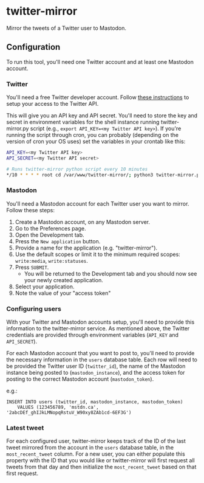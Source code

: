 # twitter-mirror
Mirror the tweets of a Twitter user to Mastodon.

## Configuration

To run this tool, you'll need one Twitter account and at least one Mastodon account.

### Twitter

You'll need a free Twitter developer account. Follow [these instructions](https://developer.twitter.com/en/docs/twitter-api/getting-started/getting-access-to-the-twitter-api) to setup your access to the Twitter API.

This will give you an API key and API secret. You'll need to store the key and secret in environment variables for the shell instance running twitter-mirror.py script (e.g., `export API_KEY=<my Twitter API key>`). If you're running the script through cron, you can probably (depending on the version of cron your OS uses) set the variables in your crontab like this:

```bash
API_KEY=<my Twitter API key>
API_SECRET=<my Twitter API secret>

# Runs twitter-mirror python script every 10 minutes
*/10 * * * * root cd /var/www/twitter-mirror/; python3 twitter-mirror.py >> /var/log/cron/twitter-mirror.log 2>&1
```

### Mastodon

You'll need a Mastodon account for each Twitter user you want to mirror. Follow these steps:

1) Create a Mastodon account, on any Mastodon server.
2) Go to the Preferences page.
3) Open the Development tab.
4) Press the `New application` button.
5) Provide a name for the application (e.g. "twitter-mirror").
6) Use the default scopes or limit it to the minimum required scopes: `write:media`, `write:statuses`.
7) Press `SUBMIT`.
    - You will be returned to the Development tab and you should now see your newly created application.
8) Select your application.
9) Note the value of your "access token"

### Configuring users

With your Twitter and Mastodon accounts setup, you'll need to provide this information to the twitter-mirror service. As mentioned above, the Twitter credentials are provided through environment variables (`API_KEY` and `API_SECRET`).

For each Mastodon account that you want to post to, you'll need to provide the necessary information in the `users` database table. Each row will need to be provided the Twitter user ID (`twitter_id`), the name of the Mastodon instance being posted to (`mastodon_instance`), and the access token for posting to the correct Mastodon account (`mastodon_token`).

e.g.:

```
INSERT INTO users (twitter_id, mastodon_instance, mastodon_token)
    VALUES (123456789, 'mstdn.ca', '2abcDEf_ghIJkLMNopqRstuV_W90xy8ZAb1cd-6EF3G')
```

### Latest tweet

For each configured user, twitter-mirror keeps track of the ID of the last tweet mirrored from the account in the `users` database table, in the `most_recent_tweet` column. For a new user, you can either populate this property with the ID that you would like or twitter-mirror will first request all tweets from that day and then initialize the `most_recent_tweet` based on that first request.
